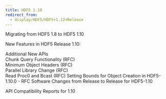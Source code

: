```yaml
---
title: HDF5 1.10
redirect_from: 
  - display/HDF5/HDF5+1.12+Release
---
```


Migrating from HDF5 1.8 to HDF5 1.10

New Features in HDF5 Release 1.10:

  Additional New APIs   
  Chunk Query Functionality (RFC)   
  Minimum Object Headers (RFC)   
  Parallel Library Change (RFC)   
  Read Proc0 and Bcast (RFC) 
Setting Bounds for Object Creation in HDF5-1.10.0 - RFC
Software Changes from Release to Release for HDF5-1.10  

API Compatibility Reports for 1.10